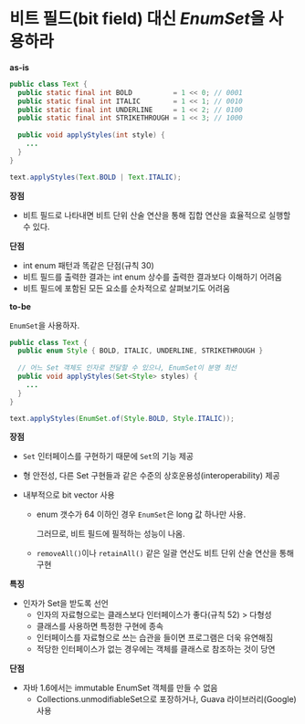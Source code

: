 # 비트 필드(bit field) 대신 *EnumSet*을 사용하라

**as-is**

```java
public class Text {
  public static final int BOLD          = 1 << 0; // 0001
  public static final int ITALIC        = 1 << 1; // 0010
  public static final int UNDERLINE     = 1 << 2; // 0100
  public static final int STRIKETHROUGH = 1 << 3; // 1000
  
  public void applyStyles(int style) {
    ...
  }
}
```

```java
text.applyStyles(Text.BOLD | Text.ITALIC);
```

**장점**

- 비트 필드로 나타내면 비트 단위 산술 연산을 통해 집합 연산을 효율적으로 실행할 수 있다.

**단점**

- int enum 패턴과 똑같은 단점(규칙 30)
- 비트 필드를 출력한 결과는 int enum 상수를 출력한 결과보다 이해하기 어려움
- 비트 필드에 포함된 모든 요소를 순차적으로 살펴보기도 어려움




**to-be**

`EnumSet`을 사용하자.

```java
public class Text {
  public enum Style { BOLD, ITALIC, UNDERLINE, STRIKETHROUGH }
  
  // 어느 Set 객체도 인자로 전달할 수 있으나, EnumSet이 분명 최선
  public void applyStyles(Set<Style> styles) {
    ...
  }
}
```

```java
text.applyStyles(EnumSet.of(Style.BOLD, Style.ITALIC));
```

**장점**

- `Set` 인터페이스를 구현하기 때문에 `Set`의 기능 제공

- 형 안전성, 다른 Set 구현들과 같은 수준의 상호운용성(interoperability) 제공

- 내부적으로 bit vector 사용

  - enum 갯수가 64 이하인 경우 `EnumSet`은 long 값 하나만 사용.

    그러므로, 비트 필드에 필적하는 성능이 나옴.

  - `removeAll()`이나 `retainAll()` 같은 일괄 연산도 비트 단위 산술 연산을 통해 구현

**특징**

- 인자가 Set을 받도록 선언
  - 인자의 자료형으로는 클래스보다 인터페이스가 좋다(규칙 52) > 다형성
  - 클래스를 사용하면 특정한 구현에 종속
  - 인터페이스를 자료형으로 쓰는 습관을 들이면 프로그램은 더욱 유연해짐
  - 적당한 인터페이스가 없는 경우에는 객체를 클래스로 참조하는 것이 당연

**단점**

- 자바 1.6에서는 immutable EnumSet 객체를 만들 수 없음
  - Collections.unmodifiableSet으로 포장하거나, Guava 라이브러리(Google) 사용